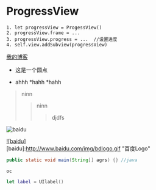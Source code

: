 # ProgressView
    1. let progressView = ProgessView()
    2. progressView.frame = ...
    3. progressView.progress = ...  //设置进度
    4. self.view.addSubview(progressView)
    
 [我的博客](wwww.baidu.com "悬停显示")
 
 * 这是一个圆点
 
* ahhh
    *hahh
        *hahh

>ninn
>>ninn
>>>djdfs

![baidu](http://www.baidu.com/img/bdlogo.gif "百度logo")  

[![baidu]](http://baidu.com)  
[baidu]:http://www.baidu.com/img/bdlogo.gif "百度Logo" 

```JAVa
public static void main(String[] agrs) {} //java
```

``oc``

```Swift
let label = UIlabel()
```
